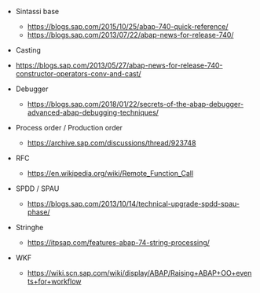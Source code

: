 - Sintassi base
  - https://blogs.sap.com/2015/10/25/abap-740-quick-reference/ 
  - https://blogs.sap.com/2013/07/22/abap-news-for-release-740/
  
 - Casting 
  - https://blogs.sap.com/2013/05/27/abap-news-for-release-740-constructor-operators-conv-and-cast/

- Debugger 
  - https://blogs.sap.com/2018/01/22/secrets-of-the-abap-debugger-advanced-abap-debugging-techniques/
  
- Process order / Production order
  - https://archive.sap.com/discussions/thread/923748
  
- RFC
  - https://en.wikipedia.org/wiki/Remote_Function_Call
  
- SPDD / SPAU
  - https://blogs.sap.com/2013/10/14/technical-upgrade-spdd-spau-phase/
  
- Stringhe 
  - https://itpsap.com/features-abap-74-string-processing/
  
- WKF 
  - https://wiki.scn.sap.com/wiki/display/ABAP/Raising+ABAP+OO+events+for+workflow
